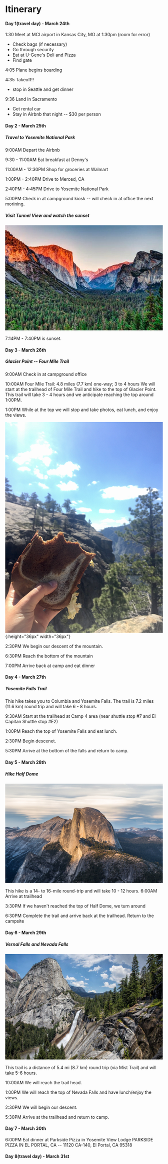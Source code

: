 # Itinerary
#### Day 1(travel day) - March 24th
1:30     Meet at MCI airport in Kansas City, MO at 1:30pm (room for error)
* Check bags (if necessary)
* Go through security
* Eat at U-Gene's Deli and Pizza
* Find gate
            
4:05     Plane begins boarding

4:35     Takeoff!!
* stop in Seattle and get dinner

9:36     Land in Sacramento
* Get rental car
* Stay in Airbnb that night -- $30 per person
#### Day 2 - March 25th
##### Travel to Yosemite National Park
9:00AM Depart the Airbnb

9:30 - 11:00AM Eat breakfast at Denny's

11:00AM - 12:30PM Shop for groceries at Walmart

1:00PM - 2:40PM Drive to Merced, CA

2:40PM - 4:45PM Drive to Yosemite National Park

5:00PM Check in at campground kiosk -- will check in at office the next morining.

##### Visit Tunnel View and watch the sunset
![Tunnel View Sunset](https://github.com/danielking13/TripProjectSE/blob/master/yosemite-sunset.jpg "Tunnel View Sunset")

7:14PM - 7:40PM is sunset. 

#### Day 3 - March 26th
##### Glacier Point -- Four Mile Trail
9:00AM Check in at campground office

10:00AM Four Mile Trail: 4.8 miles (7.7 km) one-way; 3 to 4 hours
We will start at the trailhead of Four Mile Trail and hike to the top of Glacier Point. This trail will take 3 - 4 hours and we anticipate reaching the top around 1:00PM.

1:00PM While at the top we will stop and take photos, eat lunch, and enjoy the views.

![Yosemite Falls lunch](https://github.com/danielking13/TripProjectSE/blob/master/IMG_7301.jpg "Yosemite Falls Lunch"){:height="36px" width="36px"}

2:30PM We begin our descent of the mountain. 

6:30PM Reach the bottom of the mountain

7:00PM Arrive back at camp and eat dinner

#### Day 4 - March 27th
##### Yosemite Falls Trail
This hike takes you to Columbia and Yosemite Falls. The trail is 7.2 miles (11.6 km) round trip and will take 6 - 8 hours.

9:30AM Start at the trailhead at Camp 4 area (near shuttle stop #7 and El Capitan Shuttle stop #E2)

1:00PM Reach the top of Yosemite Falls and eat lunch.

2:30PM Begin descenet.

5:30PM Arrive at the bottom of the falls and return to camp. 

#### Day 5 - March 28th
##### Hike Half Dome
![Half Dome](https://github.com/danielking13/TripProjectSE/blob/master/half-dome.jpg "Half Dome")

This hike is a 14- to 16-mile round-trip and will take 10 - 12 hours.
6:00AM Arrive at trailhead

3:30PM If we haven't reached the top of Half Dome, we turn around

6:30PM Complete the trail and arrive back at the trailhead.
Return to the campsite

#### Day 6 - March 29th
##### Vernal Falls and Nevada Falls
![Vernal and Nevada Falls](https://github.com/danielking13/TripProjectSE/blob/master/vernal-nevada-falls.jpg "Vernal and Nevada Falls")

This trail is a distance of 5.4 mi (8.7 km) round trip (via Mist Trail) and will take 5-6 hours.

10:00AM We will reach the trail head.

1:00PM We will reach the top of Nevada Falls and have lunch/enjoy the views.

2:30PM We will begin our descent.

5:30PM Arrive at the trailhead and return to camp.

#### Day 7 - March 30th

6:00PM Eat dinner at Parkside Pizza in Yosemite View Lodge
PARKSIDE PIZZA IN EL PORTAL, CA -- 11120 CA-140, El Portal, CA 95318

#### Day 8(travel day) - March 31st
